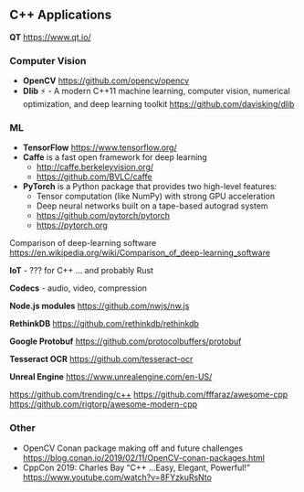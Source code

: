 ## C++ Applications

**QT** https://www.qt.io/

### Computer Vision 
* **OpenCV** https://github.com/opencv/opencv
* **Dlib** ⚡️ - A modern C++11 machine learning, computer vision, numerical optimization, and deep learning toolkit 
https://github.com/davisking/dlib

### ML
* **TensorFlow** https://www.tensorflow.org/
* **Caffe** is a fast open framework for deep learning
  * http://caffe.berkeleyvision.org/
  * https://github.com/BVLC/caffe
* **PyTorch** is a Python package that provides two high-level features:
  - Tensor computation (like NumPy) with strong GPU acceleration
  - Deep neural networks built on a tape-based autograd system
  * https://github.com/pytorch/pytorch
  * https://pytorch.org

Comparison of deep-learning software
https://en.wikipedia.org/wiki/Comparison_of_deep-learning_software


**IoT** - ??? for C++ ... and probably Rust 

**Codecs** - audio, video, compression  

**Node.js modules** https://github.com/nwjs/nw.js

**RethinkDB** https://github.com/rethinkdb/rethinkdb

**Google Protobuf** https://github.com/protocolbuffers/protobuf

**Tesseract OCR**  https://github.com/tesseract-ocr

**Unreal Engine** https://www.unrealengine.com/en-US/

https://github.com/trending/c++
https://github.com/fffaraz/awesome-cpp
https://github.com/rigtorp/awesome-modern-cpp

### Other 
* OpenCV Conan package making off and future challenges https://blog.conan.io/2019/02/11/OpenCV-conan-packages.html
* CppCon 2019: Charles Bay “C++ ...Easy, Elegant, Powerful!” https://www.youtube.com/watch?v=8FYzkuRsNto